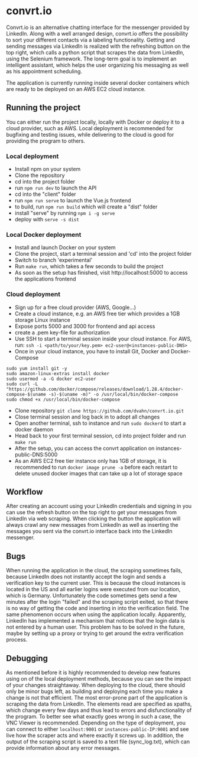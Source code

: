 # convrt.io

Convrt.io is an alternative chatting interface for the messenger provided by LinkedIn. Along with a well arranged design, convrt.io offers the possibility to sort your different contacts via a labeling functionality. Getting and sending messages via LinkedIn is realized with the refreshing button on the top right, which calls a python script that scrapes the data from LinkedIn, using the Selenium framework. The long-term goal is to implement an intelligent assistant, which helps the user organizing his messaging as well as his appointment scheduling.

The application is currently running inside several docker containers which are ready to be deployed on an AWS EC2 cloud instance.

## Running the project

You can either run the project locally, locally with Docker or deploy it to a cloud provider, such as AWS.
Local deployment is recommended for bugfixing and testing issues, while delivering to the cloud is good for providing the program to others.

### Local deployment

- Install npm on your system
- Clone the repository
- cd into the project folder
- run `npm run dev` to launch the API
- cd into the "client" folder
- run `npm run serve` to launch the Vue.js frontend
- to build, run `npm run build` which will create a "dist" folder
- install "serve" by running `npm i -g serve`
- deploy with `serve -s dist`

### Local Docker deployment

- Install and launch Docker on your system
- Clone the project, start a terminal session and 'cd' into the project folder
- Switch to branch 'experimental'
- Run `make run`, which takes a few seconds to build the project
- As soon as the setup has finished, visit http://localhost:5000 to access the applications frontend

### Cloud deployment

- Sign up for a free cloud provider (AWS, Google...)
- Create a cloud instance, e.g. an AWS free tier which provides a 1GB storage Linux instance
- Expose ports 5000 and 3000 for frontend and api access
- create a .pem key-file for authorization
- Use SSH to start a terminal session inside your cloud instance. For AWS, run: `ssh -i <path/to/your/key.pem> ec2-user@<instances-public-DNS>`
- Once in your cloud instance, you have to install Git, Docker and Docker-Compose

```sudo yum update -y
sudo yum install git -y
sudo amazon-linux-extras install docker
sudo usermod -a -G docker ec2-user
sudo curl -L "https://github.com/docker/compose/releases/download/1.28.4/docker-compose-$(uname -s)-$(uname -m)" -o /usr/local/bin/docker-compose
sudo chmod +x /usr/local/bin/docker-compose
```

- Clone repository `git clone https://github.com/dvahn/convrt.io.git`
- Close terminal session and log back in to adopt all changes
- Open another terminal, ssh to instance and run `sudo dockerd` to start a docker daemon
- Head back to your first terminal session, cd into project folder and run `make run`
- After the setup, you can access the convrt application on instances-public-DNS:5000
- As an AWS EC2 free tier instance only has 1GB of storage, it is recommended to run `docker image prune -a` before each restart to delete unused docker images that can take up a lot of storage space

## Workflow

After creating an account using your LinkedIn credentials and signing in you can use the refresh button on the top right to get your messages from LinkedIn via web scraping. When clicking the button the application will always crawl any new messages from LinkedIn as well as inserting the messages you sent via the convrt.io interface back into the LinkedIn messenger.

## Bugs

When running the application in the cloud, the scraping sometimes fails, because LinkedIn does not instantly accept the login and sends a verification key to the current user. This is because the cloud instances is located in the US and all earlier logins were executed from our location, which is Germany. Unfortunately the code sometimes gets send a few minutes after the login "failed" and the scraping script exited, so that there is no way of getting the code and inserting in into the verification field. The same phenomenon occurs when using the application locally. Apparently, LinkedIn has implemented a mechanism that notices that the login data is not entered by a human user.
This problem has to be solved in the future, maybe by setting up a proxy or trying to get around the extra verification process.

## Debugging

As mentioned before it is highly recommended to develop new features using on of the local deployment methods, because you can see the impact of your changes straightaway. When deploying to the cloud, there should only be minor bugs left, as building and deploying each time you make a change is not that efficient.
The most error-prone part of the application is scraping the data from LinkedIn. The elements read are specified as xpaths, which change every few days and thus lead to errors and disfunctionality of the program. To better see what exactly goes wrong in such a case, the VNC Viewer is recommended. Depending on the type of deployment, you can connect to either `localhost:9001` or `instances-public-IP:9001` and see live how the scraper acts and where exactly it screws up. In addition, the output of the scraping script is saved to a text file (sync_log.txt), which can provide information about any error messages.
